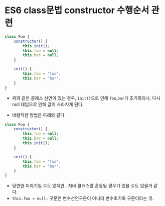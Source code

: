 # ES6 class문법 constructor 수행순서 관련

```javascript
class Foo {
    constructor() {
        this.init();
        this.foo = null;
        this.bar = null;
    }

    init() {
        this.foo = "foo";
        this.bar = "bar";
    }
}
```

- 위와 같은 클래스 선언이 있는 경우, `init()`으로 인해 `foo`,`bar`가 초기화되나, 다시 null 대입으로 인해 값이 사라지게 된다.

- 바람직한 방법은 아래와 같다
```javascript
class Foo {
    constructor() {
        this.foo = null;
        this.bar = null;
        this.init();
    }

    init() {
        this.foo = "foo";
        this.bar = "bar";
    }
}
```

- 당연한 이야기일 수도 있지만.. 자바 클래스랑 혼동될 경우가 있을 수도 있을거 같다.
- `this.foo = null;` 구문은 변수선언구문이 아니라 변수초기화 구문이라는 것.

